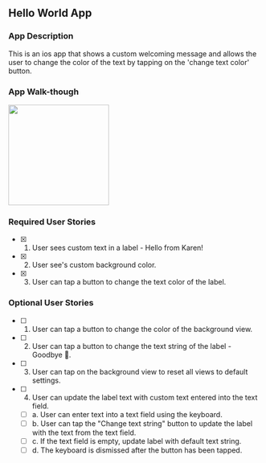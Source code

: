 ## Hello World App

### App Description
This is an ios app that shows a custom welcoming message and allows the user to change the color of the text by tapping on the 'change text color' button.

### App Walk-though
<img src="https://i.imgur.com/A6IBO0p.gif" width=200><br>

### Required User Stories
- [X] 1. User sees custom text in a label - Hello from Karen!
- [X] 2. User see's custom background color.
- [X] 3. User can tap a button to change the text color of the label.

### Optional User Stories
- [ ] 1. User can tap a button to change the color of the background view.
- [ ] 2. User can tap a button to change the text string of the label - Goodbye 👋.
- [ ] 3. User can tap on the background view to reset all views to default settings.
- [ ] 4. User can update the label text with custom text entered into the text field.
   - [ ] a. User can enter text into a text field using the keyboard.
   - [ ] b. User can tap the "Change text string" button to update the label with the text from the text field.
   - [ ] c. If the text field is empty, update label with default text string.
   - [ ] d. The keyboard is dismissed after the button has been tapped.
